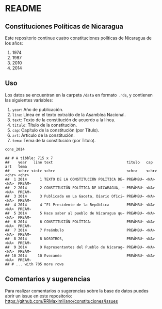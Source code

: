 README
================

## Constituciones Políticas de Nicaragua

Este repositorio continue cuatro constituciones políticas de Nicaragua
de los años:

1.  1974
2.  1987
3.  2010
4.  2014

## Uso

Los datos se encuentran en la carpeta `/data` en formato `.rds`, y
contienen las siguientes variables:

1.  `year`: Año de publicación.
2.  `line`: Línea en el texto extraído de la Asamblea Nacional.
3.  `text`: Texto de la constitución de acuerdo a la línea.
4.  `titulo`: Título de la constitución.
5.  `cap`: Capítulo de la constitución (por Título).
6.  `art`: Artículo de la constitución.
7.  `tema`: Tema de la constitución (por Título).

``` r
cons_2014
```

    ## # A tibble: 715 x 7
    ##    year   line text                                  titulo   cap   art   tema  
    ##    <chr> <int> <chr>                                 <chr>    <chr> <chr> <chr> 
    ##  1 2014      1 TEXTO DE LA CONSTITUCIÓN POLÍTICA DE~ PREÁMBU~ <NA>  <NA>  PREÁM~
    ##  2 2014      2 CONSTITUCIÓN POLÍTICA DE NICARAGUA, ~ PREÁMBU~ <NA>  <NA>  PREÁM~
    ##  3 2014      3 Publicada en La Gaceta, Diario Ofici~ PREÁMBU~ <NA>  <NA>  PREÁM~
    ##  4 2014      4 “El Presidente de la República        PREÁMBU~ <NA>  <NA>  PREÁM~
    ##  5 2014      5 Hace saber al pueblo de Nicaragua qu~ PREÁMBU~ <NA>  <NA>  PREÁM~
    ##  6 2014      6 CONSTITUCIÓN POLÍTICA:                PREÁMBU~ <NA>  <NA>  PREÁM~
    ##  7 2014      7 Preámbulo                             PREÁMBU~ <NA>  <NA>  PREÁM~
    ##  8 2014      8 NOSOTROS,                             PREÁMBU~ <NA>  <NA>  PREÁM~
    ##  9 2014      9 Representantes del Pueblo de Nicarag~ PREÁMBU~ <NA>  <NA>  PREÁM~
    ## 10 2014     10 Evocando                              PREÁMBU~ <NA>  <NA>  PREÁM~
    ## # ... with 705 more rows

## Comentarios y sugerencias

Para realizar comentarios o sugerencias sobre la base de datos puedes
abrir un issue en este repositorio:
<https://github.com/RRMaximiliano/constituciones/issues>
